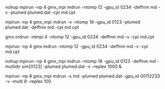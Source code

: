 nohup mpirun -np 4 gmx_mpi mdrun -ntomp 12 -gpu_id 0234 -deffnm md -v -plumed plumed.dat -cpi md.cpt

mpirun -np 4 gmx_mpi mdrun -v -ntomp 18 -gpu_id 0123 -plumed plumed.dat -deffnm md -cpi md.cpt

gmx mdrun -ntmpi 4 -ntomp 12 -gpu_id 0234 -deffnm md -v -cpi md.cpt

mpirun -np 4 gmx mdrun -ntomp 12 -gpu_id 0234 -deffnm md -v -cpi md.cpt

nohup mpirun -np 4 gmx_mpi mdrun -ntomp 18 -gpu_id 0123 -deffnm md -multidir sim[0123] -plumed plumed.dat -v -replex 1000 &

mpirun -np 8 gmx_mpi mdrun -s md -plumed plumed.dat -gpu_id 00112233 -v -multi 8 -replex 100
